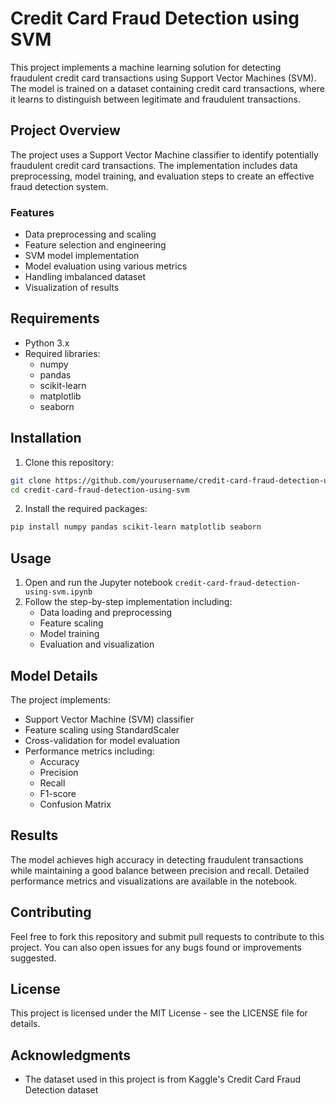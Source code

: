 # Credit Card Fraud Detection using SVM

This project implements a machine learning solution for detecting fraudulent credit card transactions using Support Vector Machines (SVM). The model is trained on a dataset containing credit card transactions, where it learns to distinguish between legitimate and fraudulent transactions.

## Project Overview

The project uses a Support Vector Machine classifier to identify potentially fraudulent credit card transactions. The implementation includes data preprocessing, model training, and evaluation steps to create an effective fraud detection system.

### Features

- Data preprocessing and scaling
- Feature selection and engineering
- SVM model implementation
- Model evaluation using various metrics
- Handling imbalanced dataset
- Visualization of results

## Requirements

- Python 3.x
- Required libraries:
  - numpy
  - pandas
  - scikit-learn
  - matplotlib
  - seaborn

## Installation

1. Clone this repository:
```bash
git clone https://github.com/yourusername/credit-card-fraud-detection-using-svm.git
cd credit-card-fraud-detection-using-svm
```

2. Install the required packages:
```bash
pip install numpy pandas scikit-learn matplotlib seaborn
```

## Usage

1. Open and run the Jupyter notebook `credit-card-fraud-detection-using-svm.ipynb`
2. Follow the step-by-step implementation including:
   - Data loading and preprocessing
   - Feature scaling
   - Model training
   - Evaluation and visualization

## Model Details

The project implements:
- Support Vector Machine (SVM) classifier
- Feature scaling using StandardScaler
- Cross-validation for model evaluation
- Performance metrics including:
  - Accuracy
  - Precision
  - Recall
  - F1-score
  - Confusion Matrix

## Results

The model achieves high accuracy in detecting fraudulent transactions while maintaining a good balance between precision and recall. Detailed performance metrics and visualizations are available in the notebook.

## Contributing

Feel free to fork this repository and submit pull requests to contribute to this project. You can also open issues for any bugs found or improvements suggested.

## License

This project is licensed under the MIT License - see the LICENSE file for details.

## Acknowledgments

- The dataset used in this project is from Kaggle's Credit Card Fraud Detection dataset
